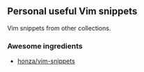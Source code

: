 ## Personal useful Vim snippets
Vim snippets from other collections.

### Awesome ingredients
- [honza/vim-snippets](https://github.com/honza/vim-snippets)
